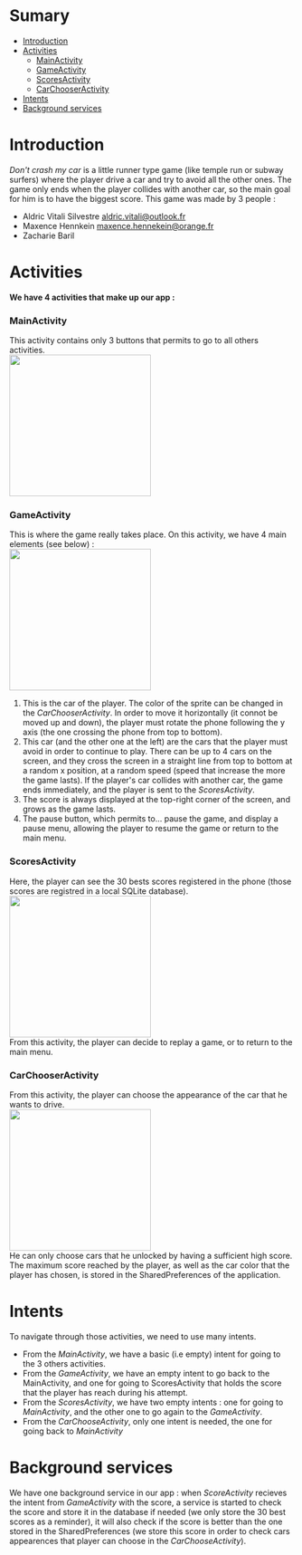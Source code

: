 # Sumary
- [Introduction](#introduction)
- [Activities](#activities)
  - [MainActivity](#mainactivity)
  - [GameActivity](#gameactivity)
  - [ScoresActivity](#scoresactivity)
  - [CarChooserActivity](#carchooseractivity)
- [Intents](#intents)
- [Background services](#background-services)

# Introduction
*Don't crash my car* is a little runner type game (like temple run or subway surfers) where the player drive a car and try to avoid all the other ones. The game only ends when the player collides with another car, so the main goal for him is to have the biggest score. This game was made by 3 people :
* Aldric Vitali Silvestre <aldric.vitali@outlook.fr>
* Maxence Hennkein <maxence.hennekein@orange.fr>
* Zacharie Baril <add e-mail>

# Activities
**We have 4 activities that make up our app :**

### MainActivity
This activity contains only 3 buttons that permits to go to all others activities.
</br><img src="Screenshots/home.png" width="250">

### GameActivity
This is where the game really takes place. On this activity, we have 4 main elements (see below) : 
</br><img src="Screenshots/game_s.png" width="250"></br>
1. This is the car of the player. The color of the sprite can be changed in the *CarChooserActivity*. In order to move it horizontally (it connot be moved up and down), the player must rotate the phone following the y axis (the one crossing the phone from top to bottom).
2. This car (and the other one at the left) are the cars that the player must avoid in order to continue to play. There can be up to 4 cars on the screen, and they cross the screen in a straight line from top to bottom at a random x position, at a random speed (speed that increase the more the game lasts). If the player's car collides with another car, the game ends immediately, and the player is sent to the *ScoresActivity*.
3. The score is always displayed at the top-right corner of the screen, and grows as the game lasts.
4. The pause button, which permits to... pause the game, and display a pause menu, allowing the player to resume the game or return to the main menu. 

### ScoresActivity
Here, the player can see the 30 bests scores registered in the phone (those scores are registred in a local SQLite database). 
</br><img src="Screenshots/highscores.png" width="250"></br>
From this activity, the player can decide to replay a game, or to return to the main menu.

### CarChooserActivity
From this activity, the player can choose the appearance of the car that he wants to drive.
</br><img src="Screenshots/car choose.png" width="250"></br>
He can only choose cars that he unlocked by having a sufficient high score. The maximum score reached by the player, as well as the car color that the player has chosen, is stored in the SharedPreferences of the application.

# Intents
To navigate through those activities, we need to use many intents.
* From the *MainActivity*, we have a basic (i.e empty) intent for going to the 3 others activities.
* From the *GameActivity*, we have an empty intent to go back to the MainActivity, and one for going to ScoresActivity that holds the score that the player has reach during his attempt.
* From the *ScoresActivity*, we have two empty intents : one for going to *MainActivity*, and the other one to go again to the *GameActivity*.
* From the *CarChooseActivity*, only one intent is needed, the one for going back to *MainActivity*

# Background services
We have one background service in our app : when *ScoreActivity* recieves the intent from *GameActivity* with the score, a service is started to check the score and store it in the database if needed (we only store the 30 best scores as a reminder), it will also check if the score is better than the one stored in the SharedPreferences (we store this score in order to check cars appearences that player can choose in the *CarChooseActivity*).
